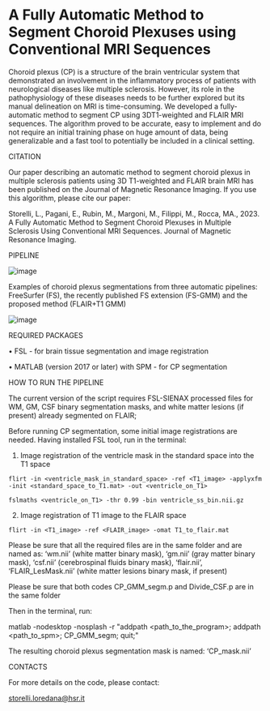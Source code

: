# A Fully Automatic Method to Segment Choroid Plexuses using Conventional MRI Sequences

Choroid plexus (CP) is a structure of the brain ventricular system that demonstrated an involvement in the inflammatory process of patients with neurological diseases like multiple sclerosis. However, its role in the pathophysiology of these diseases needs to be further explored but its manual delineation on MRI is time-consuming. We developed a fully-automatic method to segment CP using 3DT1-weighted and FLAIR MRI sequences. The algorithm proved to be accurate, easy to implement and do not require an initial training phase on huge amount of data, being generalizable and a fast tool to potentially be included in a clinical setting.

CITATION

Our paper describing an automatic method to segment choroid plexus in multiple sclerosis patients using 3D T1-weighted and FLAIR brain MRI has been published on the Journal of Magnetic Resonance Imaging. If you use this algorithm, please cite our paper: 

Storelli, L., Pagani, E., Rubin, M., Margoni, M., Filippi, M., Rocca, MA., 2023. A Fully Automatic Method to Segment Choroid Plexuses in Multiple Sclerosis Using Conventional MRI Sequences. Journal of Magnetic Resonance Imaging.

PIPELINE

![image](https://github.com/lorestore/NRU-CP_segmentation/assets/64906745/6a9b41f5-8bdf-4032-88ca-048ef95edb44)


Examples of choroid plexus segmentations from three automatic pipelines: FreeSurfer (FS), the recently published FS extension (FS-GMM) and the proposed method (FLAIR+T1 GMM) 

![image](https://github.com/lorestore/NRU-CP_segmentation/assets/64906745/f2eafe76-f1bd-4b84-99e6-f7feba059a7c)

REQUIRED PACKAGES

•	FSL - for brain tissue segmentation and image registration

•	MATLAB (version 2017 or later) with SPM - for CP segmentation

HOW TO RUN THE PIPELINE

The current version of the script requires FSL-SIENAX processed files for WM, GM, CSF binary segmentation masks, and white matter lesions (if present) already segmented on FLAIR;

Before running CP segmentation, some initial image registrations are needed. Having installed FSL tool, run in the terminal:

  1.	Image registration of the ventricle mask in the standard space into the T1 space

    flirt -in <ventricle_mask_in_standard_space> -ref <T1_image> -applyxfm -init <standard_space_to_T1.mat> -out <ventricle_on_T1>

    fslmaths <ventricle_on_T1> -thr 0.99 -bin ventricle_ss_bin.nii.gz

  2.	Image registration of T1 image to the FLAIR space

    flirt -in <T1_image> -ref <FLAIR_image> -omat T1_to_flair.mat 

Please be sure that all the required files are in the same folder and are named as: ‘wm.nii’ (white matter binary mask), ‘gm.nii’ (gray matter binary mask), ‘csf.nii’ (cerebrospinal fluids binary mask), ‘flair.nii’, ‘FLAIR_LesMask.nii’ (white matter lesions binary mask, if present)

Please be sure that both codes CP_GMM_segm.p and Divide_CSF.p are in the same folder

Then in the terminal, run:

  matlab -nodesktop -nosplash -r "addpath <path_to_the_program>; addpath <path_to_spm>; CP_GMM_segm; quit;"

The resulting choroid plexus segmentation mask is named: ‘CP_mask.nii’

CONTACTS

For more details on the code, please contact:

storelli.loredana@hsr.it



